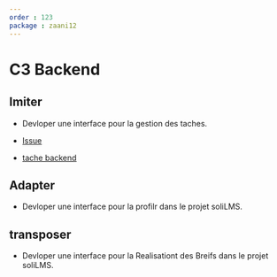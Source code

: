 ```yaml
---
order : 123
package : zaani12
--- 
```

# C3 Backend
## Imiter
- Devloper  une interface  pour la  gestion des taches.
 
 - [Issue](https://github.com/labs-web/prototype/issues/42)
 - [tache backend](https://github.com/labs-web/prototype/tree/42-gestionprojets_taskbackend1)

## Adapter
-  Devloper  une interface  pour la  profilr dans le projet soliLMS.
## transposer
-  Devloper  une interface  pour la  Realisationt des Breifs dans le projet soliLMS.

